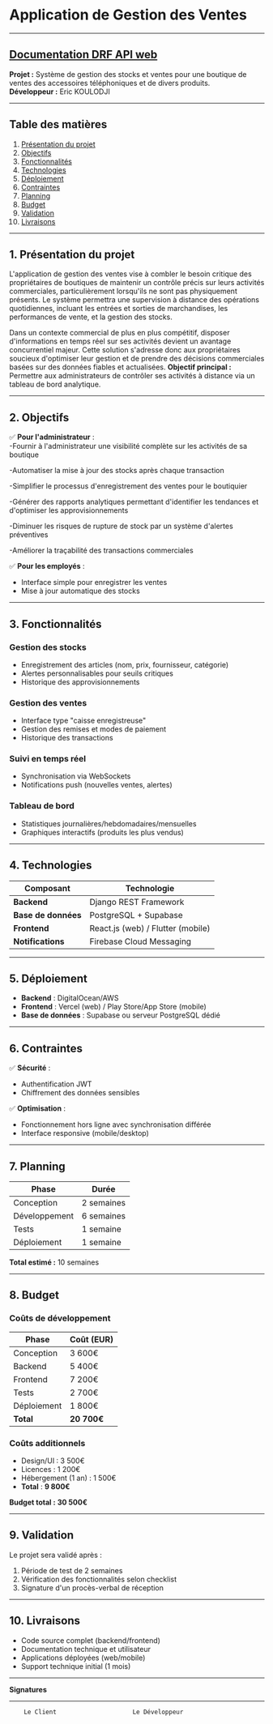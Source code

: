 # Application de Gestion des Ventes 

---
[Documentation DRF API web](https://pypi.python.org/pypi/drfdocs/)
---
**Projet :** Système de gestion des stocks et ventes pour une boutique de ventes des accessoires téléphoniques et de divers produits.   
**Développeur :** Eric KOULODJI

---

## Table des matières  
1. [Présentation du projet](#1-présentation-du-projet)  
2. [Objectifs](#2-objectifs)  
3. [Fonctionnalités](#3-fonctionnalités)  
4. [Technologies](#4-technologies)  
5. [Déploiement](#5-déploiement)  
6. [Contraintes](#6-contraintes)  
7. [Planning](#7-planning)  
8. [Budget](#8-budget)  
9. [Validation](#9-validation)  
10. [Livraisons](#10-livraisons)  

---

## 1. Présentation du projet  
L'application de gestion des ventes vise à combler le besoin critique des propriétaires de boutiques de maintenir un contrôle précis sur leurs activités commerciales, particulièrement lorsqu'ils ne sont pas physiquement présents. Le système permettra une supervision à distance des opérations quotidiennes, incluant les entrées et sorties de marchandises, les performances de vente, et la gestion des stocks.

Dans un contexte commercial de plus en plus compétitif, disposer d'informations en temps réel sur ses activités devient un avantage concurrentiel majeur. Cette solution s'adresse donc aux propriétaires soucieux d'optimiser leur gestion et de prendre des décisions commerciales basées sur des données fiables et actualisées.
**Objectif principal :** Permettre aux administrateurs de contrôler ses activités à distance via un tableau de bord analytique.  

---

## 2. Objectifs  
✅ **Pour l'administrateur** :  
-Fournir à l'administrateur une visibilité complète sur les activités de sa boutique

-Automatiser la mise à jour des stocks après chaque transaction

-Simplifier le processus d'enregistrement des ventes pour le boutiquier

-Générer des rapports analytiques permettant d'identifier les tendances et d'optimiser les approvisionnements

-Diminuer les risques de rupture de stock par un système d'alertes préventives

-Améliorer la traçabilité des transactions commerciales

✅ **Pour les employés** :  
- Interface simple pour enregistrer les ventes  
- Mise à jour automatique des stocks  

---

## 3. Fonctionnalités  
### **Gestion des stocks**  
- Enregistrement des articles (nom, prix, fournisseur, catégorie)  
- Alertes personnalisables pour seuils critiques  
- Historique des approvisionnements  

### **Gestion des ventes**  
- Interface type "caisse enregistreuse"  
- Gestion des remises et modes de paiement  
- Historique des transactions  

### **Suivi en temps réel**  
- Synchronisation via WebSockets  
- Notifications push (nouvelles ventes, alertes)  

### **Tableau de bord**  
- Statistiques journalières/hebdomadaires/mensuelles  
- Graphiques interactifs (produits les plus vendus)  

---

## 4. Technologies  
| Composant       | Technologie               |  
|-----------------|---------------------------|  
| **Backend**     | Django REST Framework     |  
| **Base de données** | PostgreSQL + Supabase |  
| **Frontend**    | React.js (web) / Flutter (mobile) |  
| **Notifications** | Firebase Cloud Messaging |  

---

## 5. Déploiement  
- **Backend** : DigitalOcean/AWS  
- **Frontend** : Vercel (web) / Play Store/App Store (mobile)  
- **Base de données** : Supabase ou serveur PostgreSQL dédié  

---

## 6. Contraintes  
✅ **Sécurité** :  
- Authentification JWT  
- Chiffrement des données sensibles  

✅ **Optimisation** :  
- Fonctionnement hors ligne avec synchronisation différée  
- Interface responsive (mobile/desktop)  

---

## 7. Planning  
| Phase               | Durée       |  
|---------------------|-------------|  
| Conception          | 2 semaines  |  
| Développement      | 6 semaines  |  
| Tests              | 1 semaine   |  
| Déploiement        | 1 semaine   |  

**Total estimé :** 10 semaines  

---

## 8. Budget  
### **Coûts de développement**  
| Phase               | Coût (EUR) |  
|---------------------|------------|  
| Conception          | 3 600€     |  
| Backend             | 5 400€     |  
| Frontend            | 7 200€     |  
| Tests               | 2 700€     |  
| Déploiement         | 1 800€     |  
| **Total**           | **20 700€**|  

### **Coûts additionnels**  
- Design/UI : 3 500€  
- Licences : 1 200€  
- Hébergement (1 an) : 1 500€  
- **Total** : **9 800€**  

**Budget total :** **30 500€**  

---

## 9. Validation  
Le projet sera validé après :  
1. Période de test de 2 semaines  
2. Vérification des fonctionnalités selon checklist  
3. Signature d'un procès-verbal de réception  

---

## 10. Livraisons  
- Code source complet (backend/frontend)  
- Documentation technique et utilisateur  
- Applications déployées (web/mobile)  
- Support technique initial (1 mois)  

---

**Signatures**  
_________________________          _________________________  
        Le Client                     Le Développeur  
